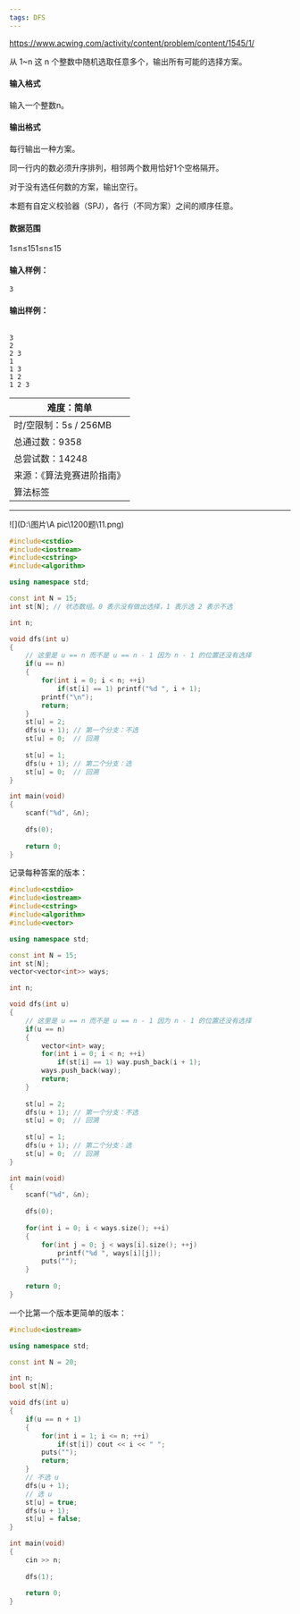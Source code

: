 ```yaml
---
tags: DFS
---
```






https://www.acwing.com/activity/content/problem/content/1545/1/

从 1~n 这 n 个整数中随机选取任意多个，输出所有可能的选择方案。

#### 输入格式

输入一个整数n。

#### 输出格式

每行输出一种方案。

同一行内的数必须升序排列，相邻两个数用恰好1个空格隔开。

对于没有选任何数的方案，输出空行。

本题有自定义校验器（SPJ），各行（不同方案）之间的顺序任意。

#### 数据范围

1≤n≤151≤n≤15

#### 输入样例：

```
3
```

#### 输出样例：

```

3
2
2 3
1
1 3
1 2
1 2 3
```

| 难度：**简单**             |
| -------------------------- |
| 时/空限制：5s / 256MB      |
| 总通过数：9358             |
| 总尝试数：14248            |
| 来源：《算法竞赛进阶指南》 |
| 算法标签                   |

------

![](D:\图片\A pic\1200题\11.png)

```cpp
#include<cstdio>
#include<iostream>
#include<cstring>
#include<algorithm>

using namespace std;

const int N = 15;
int st[N]; // 状态数组。0 表示没有做出选择，1 表示选 2 表示不选

int n;

void dfs(int u)
{
    // 这里是 u == n 而不是 u == n - 1 因为 n - 1 的位置还没有选择
    if(u == n)
    {
        for(int i = 0; i < n; ++i)
            if(st[i] == 1) printf("%d ", i + 1);
        printf("\n");
        return;
    }
    st[u] = 2;
    dfs(u + 1); // 第一个分支：不选
    st[u] = 0;  // 回溯
    
    st[u] = 1;  
    dfs(u + 1); // 第二个分支：选
    st[u] = 0;  // 回溯
}

int main(void)
{
    scanf("%d", &n);
    
    dfs(0);
    
    return 0;
}
```



记录每种答案的版本：

```cpp
#include<cstdio>
#include<iostream>
#include<cstring>
#include<algorithm>
#include<vector>

using namespace std;

const int N = 15;
int st[N];
vector<vector<int>> ways;

int n;

void dfs(int u)
{
    // 这里是 u == n 而不是 u == n - 1 因为 n - 1 的位置还没有选择
    if(u == n)
    {
        vector<int> way;
        for(int i = 0; i < n; ++i)
            if(st[i] == 1) way.push_back(i + 1);
        ways.push_back(way);
        return;
    }
    
    st[u] = 2;
    dfs(u + 1); // 第一个分支：不选
    st[u] = 0;  // 回溯
    
    st[u] = 1;  
    dfs(u + 1); // 第二个分支：选
    st[u] = 0;  // 回溯
}

int main(void)
{
    scanf("%d", &n);
    
    dfs(0);
    
    for(int i = 0; i < ways.size(); ++i)
    {
        for(int j = 0; j < ways[i].size(); ++j)
            printf("%d ", ways[i][j]);
        puts("");
    }
    
    return 0;
}
```



一个比第一个版本更简单的版本：

```cpp
#include<iostream>

using namespace std;

const int N = 20;

int n;
bool st[N];

void dfs(int u)
{
    if(u == n + 1)
    {
        for(int i = 1; i <= n; ++i)
            if(st[i]) cout << i << " ";
        puts("");
        return;
    }
    // 不选 u 
    dfs(u + 1);
    // 选 u
    st[u] = true;
    dfs(u + 1);
    st[u] = false;
}

int main(void)
{
    cin >> n;
    
    dfs(1);
    
    return 0;
}
```


